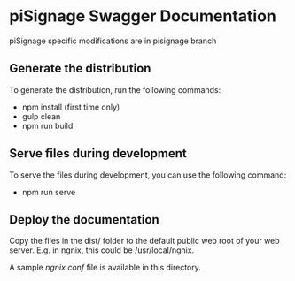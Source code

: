 # piSignage Swagger Documentation

piSignage specific modifications are in pisignage branch

## Generate the distribution
To generate the distribution, run the following commands:
- npm install (first time only)
- gulp clean
- npm run build

## Serve files during development
To serve the files during development, you can use the following command:
- npm run serve

## Deploy the documentation
Copy the files in the dist/ folder to the default public web root of your web server. E.g. in ngnix, this could be /usr/local/ngnix.

A sample *ngnix.conf* file is available in this directory.

